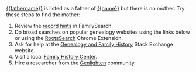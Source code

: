 [{{fathername}}](https://familysearch.org/tree/#view=ancestor&person={{fid}}) is 
listed as a father of [{{name}}](https://familysearch.org/tree/#view=ancestor&person={{pid}}) 
but there is no mother. Try these steps to find the mother:

1. Review the [record hints](https://familysearch.org/tree/#view=allMatchingRecords&person={{pid}}) in FamilySearch.
1. Do broad searches on popular genealogy websites using the links below or using the [RootsSearch](https://chrome.google.com/webstore/detail/rootssearch/aolcffalbhpnojekmimmelebjchjmmgn?hl=en) Chrome Extension.
1. Ask for help at the [Genealogy and Family History](http://genealogy.stackexchange.com/) Stack Exchange website.
1. Visit a local [Family History Center](https://familysearch.org/ask/help#localResource).
1. Hire a researcher from the [Genlighten](http://www.genlighten.com/) community.